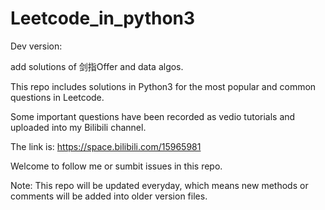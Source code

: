 # Leetcode_in_python3
Dev version:

add solutions of 剑指Offer and data algos.

This repo includes solutions in Python3 for the most popular and common questions in Leetcode.

Some important questions have been recorded as vedio tutorials and uploaded into my Bilibili channel.

The link is: https://space.bilibili.com/15965981

Welcome to follow me or sumbit issues in this repo.

Note:
This repo will be updated everyday, which means new methods or comments will be added into older version files.
